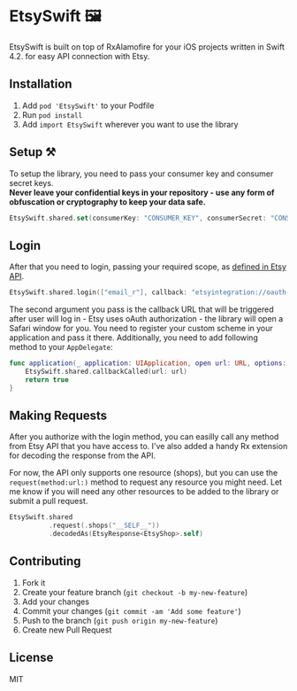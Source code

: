 # EtsySwift 🖼

EtsySwift is built on top of RxAlamofire for your iOS projects written in Swift 4.2. for easy API connection with Etsy.

## Installation  
1. Add `pod 'EtsySwift'` to your Podfile
2. Run `pod install`
3. Add `import EtsySwift` wherever you want to use the library

## Setup ⚒
To setup the library, you need to pass your consumer key and consumer secret keys.  
**Never leave your confidential keys in your repository - use any form of obfuscation or cryptography to keep your data safe.**

```swift
EtsySwift.shared.set(consumerKey: "CONSUMER_KEY", consumerSecret: "CONSUMER_SECRET")
```

## Login
After that you need to login, passing your required scope, as [defined in Etsy API](https://www.etsy.com/developers/documentation/getting_started/oauth#section_permission_scopes).

```swift
EtsySwift.shared.login(["email_r"], callback: "etsyintegration://oauth-callback")
```

The second argument you pass is the callback URL that will be triggered after user will log in - Etsy uses oAuth authorization - the library will open a Safari window for you. You need to register your custom scheme in your application and pass it there.
Additionally, you need to add following method to your `AppDelegate`:

```swift
func application(_ application: UIApplication, open url: URL, options: [UIApplication.OpenURLOptionsKey: Any]) -> Bool {
    EtsySwift.shared.callbackCalled(url: url)
    return true
}
```

## Making Requests
After you authorize with the login method, you can easilly call any method from Etsy API that you have access to. I've also added a handy Rx extension for decoding the response from the API.

For now, the API only supports one resource (shops), but you can use the `request(method:url:)` method to request any resource you might need.
Let me know if you will need any other resources to be added to the library or submit a pull request.

```swift
EtsySwift.shared
		  .request(.shops("__SELF__"))
		  .decodedAs(EtsyResponse<EtsyShop>.self)
```

## Contributing

1. Fork it
2. Create your feature branch (`git checkout -b my-new-feature`)
3. Add your changes
4. Commit your changes (`git commit -am 'Add some feature'`)
5. Push to the branch (`git push origin my-new-feature`)
6. Create new Pull Request

## License
MIT



